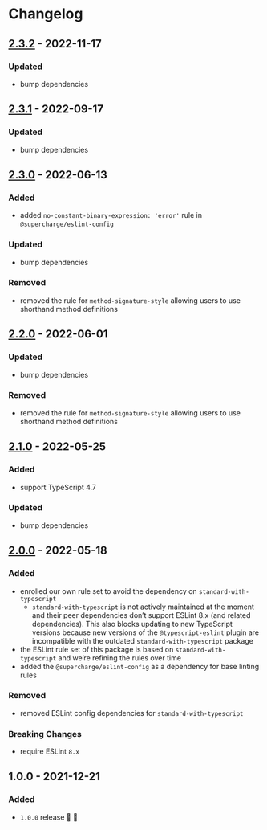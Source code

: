 # Changelog


## [2.3.2](https://github.com/supercharge/eslint-config-typescript/compare/v2.3.1...v2.3.2) - 2022-11-17

### Updated
- bump dependencies


## [2.3.1](https://github.com/supercharge/eslint-config-typescript/compare/v2.3.0...v2.3.1) - 2022-09-17

### Updated
- bump dependencies


## [2.3.0](https://github.com/supercharge/eslint-config-typescript/compare/v2.2.0...v2.3.0) - 2022-06-13

### Added
- added `no-constant-binary-expression: 'error'` rule in `@supercharge/eslint-config`

### Updated
- bump dependencies

### Removed
- removed the rule for `method-signature-style` allowing users to use shorthand method definitions


## [2.2.0](https://github.com/supercharge/eslint-config-typescript/compare/v2.1.0...v2.2.0) - 2022-06-01

### Updated
- bump dependencies

### Removed
- removed the rule for `method-signature-style` allowing users to use shorthand method definitions


## [2.1.0](https://github.com/supercharge/eslint-config-typescript/compare/v2.0.0...v2.1.0) - 2022-05-25

### Added
- support TypeScript 4.7

### Updated
- bump dependencies


## [2.0.0](https://github.com/supercharge/eslint-config-typescript/compare/v1.0.0...v2.0.0) - 2022-05-18

### Added
- enrolled our own rule set to avoid the dependency on `standard-with-typescript`
  - `standard-with-typescript` is not actively maintained at the moment and their peer dependencies don’t support ESLint 8.x (and related dependencies). This also blocks updating to new TypeScript versions because new versions of the `@typescript-eslint` plugin are incompatible with the outdated `standard-with-typescript` package
- the ESLint rule set of this package is based on `standard-with-typescript` and we’re refining the rules over time
- added the `@supercharge/eslint-config` as a dependency for base linting rules

### Removed
- removed ESLint config dependencies for `standard-with-typescript`

### Breaking Changes
- require ESLint `8.x`


## 1.0.0 - 2021-12-21

### Added
- `1.0.0` release 🚀 🎉
